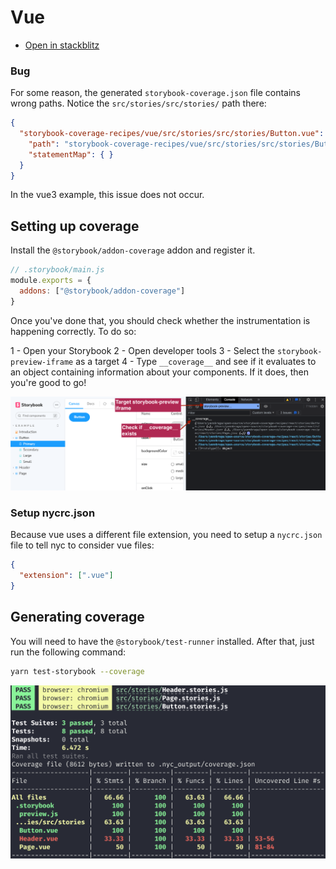 # Vue

- [Open in stackblitz](https://stackblitz.com/github/yannbf/storybook-coverage-recipes/tree/main/vue?preset=node)

### Bug

For some reason, the generated `storybook-coverage.json` file contains wrong paths. Notice the `src/stories/src/stories/` path there:

```json
{
  "storybook-coverage-recipes/vue/src/stories/src/stories/Button.vue": {
    "path": "storybook-coverage-recipes/vue/src/stories/src/stories/Button.vue",
    "statementMap": { }
  }
}
```

In the vue3 example, this issue does not occur.

## Setting up coverage

Install the `@storybook/addon-coverage` addon and register it.

```js
// .storybook/main.js
module.exports = {
  addons: ["@storybook/addon-coverage"]
}
```

Once you've done that, you should check whether the instrumentation is happening correctly. To do so:

1 - Open your Storybook
2 - Open developer tools
3 - Select the `storybook-preview-iframe` as a target
4 - Type `__coverage__` and see if it evaluates to an object containing information about your components. If it does, then you're good to go!

![](coverage-object.png)

### Setup nycrc.json

Because vue uses a different file extension, you need to setup a `nycrc.json` file to tell nyc to consider vue files:

```json
{
  "extension": [".vue"]
}
```

## Generating coverage

You will need to have the `@storybook/test-runner` installed. After that, just run the following command:

```sh
yarn test-storybook --coverage
```

![](coverage-cli.png)
